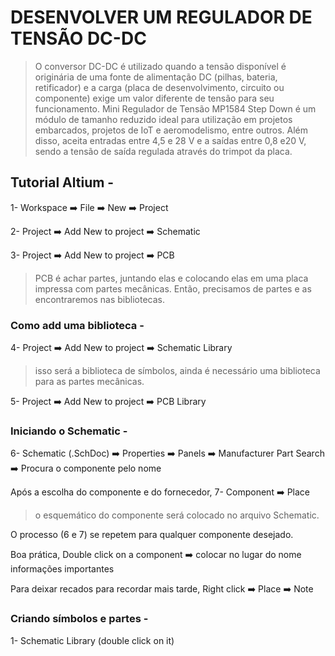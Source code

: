 # DESENVOLVER UM REGULADOR DE TENSÃO DC-DC
> O conversor DC-DC é utilizado quando a tensão disponível é originária de uma fonte de alimentação DC (pilhas, bateria, retificador) e a carga (placa de desenvolvimento, circuito ou componente) exige um valor diferente de tensão para seu funcionamento.
> Mini Regulador de Tensão MP1584 Step Down é um módulo de tamanho reduzido ideal para utilização em projetos embarcados, projetos de IoT e aeromodelismo, entre outros. Além disso, aceita entradas entre 4,5 e 28 V e a saídas entre 0,8 e20 V, sendo a tensão de saída regulada através do trimpot da placa.

## Tutorial Altium -

1- Workspace ➡️ File ➡️ New ➡️ Project

2- Project ➡️ Add New to project ➡️ Schematic

3- Project ➡️ Add New to project ➡️ PCB
>PCB é achar partes, juntando elas e colocando elas em uma placa impressa com partes mecânicas. Então, precisamos de partes e as encontraremos nas bibliotecas.

### Como add uma biblioteca -

4- Project ➡️ Add New to project ➡️ Schematic Library
> isso será a biblioteca de símbolos, ainda é necessário uma biblioteca para as partes mecânicas.

5- Project ➡️ Add New to project ➡️ PCB Library

### Iniciando o Schematic -

6- Schematic (.SchDoc) ➡️ Properties ➡️ Panels ➡️ Manufacturer Part Search ➡️ Procura o componente pelo nome

Após a escolha do componente e do fornecedor,
7- Component ➡️ Place 
> o esquemático do componente será colocado no arquivo Schematic.

O processo (6 e 7) se repetem para qualquer componente desejado.

Boa prática, 
Double click on a component ➡️ colocar no lugar do nome informações importantes

Para deixar recados para recordar mais tarde,
Right click ➡️ Place ➡️ Note

### Criando símbolos e partes -

1- Schematic Library (double click on it)
